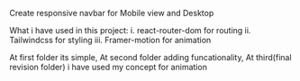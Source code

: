 Create responsive navbar for Mobile view and Desktop

What i have used in this project:
i. react-router-dom for routing
ii. Tailwindcss for styling
iii. Framer-motion for animation

At first folder its simple, 
At second folder adding funcationality, 
At third(final revision folder) i have used my concept for animation 
